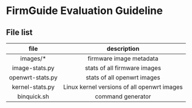 # FirmGuide Evaluation Guideline

## File list

|file|description|
|:---:|:---:|
|images/*|firmware image metadata|
|image-stats.py|stats of all firmware images|
|openwrt-stats.py|stats of all openwrt images|
|kernel-stats.py|Linux kernel versions of all openwrt images|
|binquick.sh|command generator|
